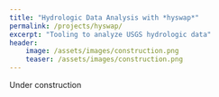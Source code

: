 ```yaml
---
title: "Hydrologic Data Analysis with *hyswap*"
permalink: /projects/hyswap/
excerpt: "Tooling to analyze USGS hydrologic data"
header:
    image: /assets/images/construction.png
    teaser: /assets/images/construction.png
---
```


Under construction

